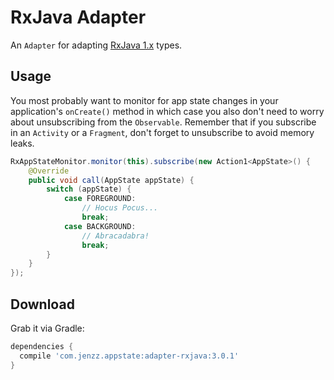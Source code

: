 RxJava Adapter
==============
An `Adapter` for adapting [RxJava 1.x](https://github.com/ReactiveX/RxJava/tree/1.x) types.

Usage
-----
You most probably want to monitor for app state changes in your application's `onCreate()` method
in which case you also don't need to worry about unsubscribing from the `Observable`.
Remember that if you subscribe in an `Activity` or a `Fragment`, don't forget to unsubscribe to avoid memory leaks.

```java
RxAppStateMonitor.monitor(this).subscribe(new Action1<AppState>() {
    @Override
    public void call(AppState appState) {
        switch (appState) {
            case FOREGROUND:
                // Hocus Pocus...
                break;
            case BACKGROUND:
                // Abracadabra!
                break;
        }
    }
});
```

Download
--------
Grab it via Gradle:

```groovy
dependencies {
  compile 'com.jenzz.appstate:adapter-rxjava:3.0.1'
}
```